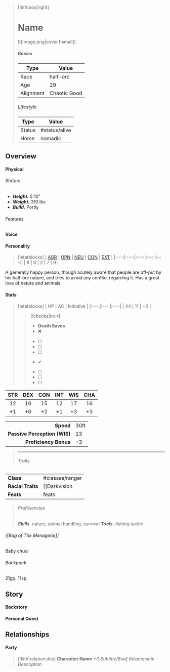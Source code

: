 > [!infobox|right]
> # Name
> ![[Image.png|cover hsmall]]
> 
> ##### Basics
> | Type | Value |
> | ---- | ---- |
> | Race | half-orc |
> | Age | 29 |
> | Alignment | Chaotic Good |
> 
> ##### Lifestyle
> | Type | Value |
> | ---- | ---- |
> | Status | #status/alive |
> | Home | nomadic |

## Overview
#### Physical
###### Stature.
- ***Height.*** 5'10"
- ***Weight.*** 310 lbs
- ***Build.*** Portly

###### Features.

#### Voice
#### Personality
> [!statblocks]
> | [AGR](https://www.psychologytoday.com/ca/basics/agreeableness) | [OPN](https://www.psychologytoday.com/ca/basics/openness) | [NEU](https://www.psychologytoday.com/ca/basics/neuroticism) | [CON](https://www.psychologytoday.com/ca/basics/conscientiousness) | [EXT](https://www.psychologytoday.com/ca/basics/extroversion) |
|:---:|:---:|:---:|:---:|:---:|
| 6 | 8 | 2 | 7 | 9 |

A generally happy person, though acutely aware that people are off-put by his half-orc nature, and tries to avoid any conflict regarding it. Has a great love of nature and animals.
#### Stats
> [!statblocks]
| HP | AC | Initiative |
|:---:|:---:|:---:|
| 44 | 11 | +0 |
>> [!checks|no-t] 
>> - **Death Saves**
>>	- ❌
>>	- [ ] 
>>	- [ ] 
>>	- [ ] 
>>	- ✔
>>	- [ ] 
>>	- [ ] 
>>	- [ ] 
>>
>
| STR | DEX | CON | INT | WIS | CHA |
|:---:|:---:|:---:|:---:|:---:|:---:|
| 12 | 10 | 15 | 12 | 17 | 16 |
| +1 | +0 | +2 | +1 | +3 | +3 | **Mod** |
> 
|  |  |
| ---:|:--- |
| **Speed** | 30ft |
| **Passive Perception (WIS)** | 13 |
| **Proficiency Bonus** | +3 |
>
> ---
>
> ###### Traits
| | |
| --- | --- |
| **Class** | #classes/ranger |
| **Racial Traits** | [[Darkvision|Darkvision 60 ft.]], [[Relentless Endurance]]  |
| **Feats** | feats |
>
> ###### Proficiencies
> ***Skills.*** nature, animal handling, survival
> ***Tools.*** fishing tackle
###### [[Bag of The Menagerie]]
Baby chuul

###### Backpack
21gp, 11sp, 

## Story
#### Backstory
#### Personal Quest

## Relationships
#### Party
> [!kith|relationship] **Character Name** _+0 Subtitle/Brief Relationship Description_